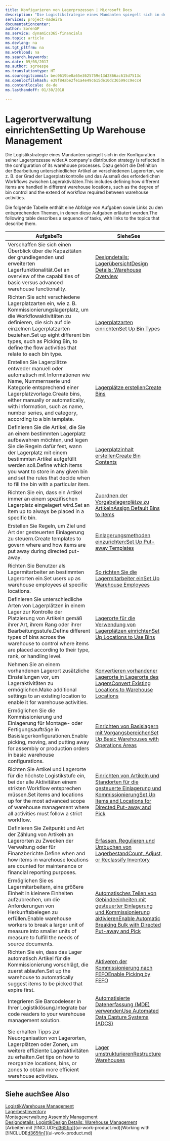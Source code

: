 ```yaml
---
title: Konfigurieren von Lagerprozessen | Microsoft Docs
description: "Die Logistikstrategie eines Mandanten spiegelt sich in der Konfiguration seiner Lagerprozesse wider. Dazu gehört die Definition der Bearbeitung unterschiedlicher Artikel an verschiedenen Lagerorten, wie z. B. der Grad der Lagerplatzkontrolle und das Ausmaß des erforderlichen Workflows zwischen Lageraktivitäten."
services: project-madeira
documentationcenter: 
author: SorenGP
ms.service: dynamics365-financials
ms.topic: article
ms.devlang: na
ms.tgt_pltfrm: na
ms.workload: na
ms.search.keywords: 
ms.date: 09/08/2017
ms.author: sgroespe
ms.translationtype: HT
ms.sourcegitcommit: bec0619be0a65e3625759e13d2866ac615d7513c
ms.openlocfilehash: e39f84abe2fe1a4e49c615de10dc36599cc9ecc4
ms.contentlocale: de-de
ms.lasthandoff: 01/30/2018

---
```

# <a name="setting-up-warehouse-management"></a><span data-ttu-id="cbf45-104">Lagerortverwaltung einrichten</span><span class="sxs-lookup"><span data-stu-id="cbf45-104">Setting Up Warehouse Management</span></span>
<span data-ttu-id="cbf45-105">Die Logistikstrategie eines Mandanten spiegelt sich in der Konfiguration seiner Lagerprozesse wider.</span><span class="sxs-lookup"><span data-stu-id="cbf45-105">A company's distribution strategy is reflected in the configuration of its warehouse processes.</span></span> <span data-ttu-id="cbf45-106">Dazu gehört die Definition der Bearbeitung unterschiedlicher Artikel an verschiedenen Lagerorten, wie z. B. der Grad der Lagerplatzkontrolle und das Ausmaß des erforderlichen Workflows zwischen Lageraktivitäten.</span><span class="sxs-lookup"><span data-stu-id="cbf45-106">This includes defining how different items are handled in different warehouse locations, such as the degree of bin control and the extend of workflow required between warehouse activities.</span></span>  

 <span data-ttu-id="cbf45-107">Die folgende Tabelle enthält eine Abfolge von Aufgaben sowie Links zu den entsprechenden Themen, in denen diese Aufgaben erläutert werden.</span><span class="sxs-lookup"><span data-stu-id="cbf45-107">The following table describes a sequence of tasks, with links to the topics that describe them.</span></span>   

|<span data-ttu-id="cbf45-108">**Aufgabe**</span><span class="sxs-lookup"><span data-stu-id="cbf45-108">**To**</span></span>|<span data-ttu-id="cbf45-109">**Siehe**</span><span class="sxs-lookup"><span data-stu-id="cbf45-109">**See**</span></span>|  
|------------|-------------|  
|<span data-ttu-id="cbf45-110">Verschaffen Sie sich einen Überblick über die Kapazitäten der grundlegenden und erweiterten Lagerfunktionalität.</span><span class="sxs-lookup"><span data-stu-id="cbf45-110">Get an overview of the capabilities of basic versus advanced warehouse functionality.</span></span>|[<span data-ttu-id="cbf45-111">Designdetails: Lagerübersicht</span><span class="sxs-lookup"><span data-stu-id="cbf45-111">Design Details: Warehouse Overview</span></span>](design-details-warehouse-overview.md)|  
|<span data-ttu-id="cbf45-112">Richten Sie acht verschiedene Lagerplatzarten ein, wie z. B. Kommissionierungslagerplatz, um die Workflowaktivitäten zu definieren, die sich auf die einzelnen Lagerplatzarten beziehen.</span><span class="sxs-lookup"><span data-stu-id="cbf45-112">Set up eight different bin types, such as Picking Bin, to define the flow activities that relate to each bin type.</span></span>|[<span data-ttu-id="cbf45-113">Lagerplatzarten einrichten</span><span class="sxs-lookup"><span data-stu-id="cbf45-113">Set Up Bin Types</span></span>](warehouse-how-to-set-up-bin-types.md)|  
|<span data-ttu-id="cbf45-114">Erstellen Sie Lagerplätze entweder manuell oder automatisch mit Informationen wie Name, Nummernserie und Kategorie entsprechend einer Lagerplatzvorlage.</span><span class="sxs-lookup"><span data-stu-id="cbf45-114">Create bins, either manually or automatically, with information, such as name, number series, and category, according to a bin template.</span></span>|[<span data-ttu-id="cbf45-115">Lagerplätze erstellen</span><span class="sxs-lookup"><span data-stu-id="cbf45-115">Create Bins</span></span>](warehouse-how-to-create-individual-bins.md)|  
|<span data-ttu-id="cbf45-116">Definieren Sie die Artikel, die Sie an einem bestimmten Lagerplatz aufbewahren möchten, und legen Sie die Regeln dafür fest, wann der Lagerplatz mit einem bestimmten Artikel aufgefüllt werden soll.</span><span class="sxs-lookup"><span data-stu-id="cbf45-116">Define which items you want to store in any given bin and set the rules that decide when to fill the bin with a particular item.</span></span>|[<span data-ttu-id="cbf45-117">Lagerplatzinhalt erstellen</span><span class="sxs-lookup"><span data-stu-id="cbf45-117">Create Bin Contents</span></span>](warehouse-how-to-set-up-bin-contents.md)|  
|<span data-ttu-id="cbf45-118">Richten Sie ein, dass ein Artikel immer an einem spezifischen Lagerplatz eingelagert wird.</span><span class="sxs-lookup"><span data-stu-id="cbf45-118">Set an item up to always be placed in a specific bin.</span></span>|[<span data-ttu-id="cbf45-119">Zuordnen der Vorgabelagerplätze zu Artikeln</span><span class="sxs-lookup"><span data-stu-id="cbf45-119">Assign Default Bins to Items</span></span>](warehouse-how-to-assign-default-bins-to-items.md)|
|<span data-ttu-id="cbf45-120">Erstellen Sie Regeln, um Ziel und Art der gesteuerten Einlagerung zu steuern.</span><span class="sxs-lookup"><span data-stu-id="cbf45-120">Create templates to govern where and how items are put away during directed put-away.</span></span>|[<span data-ttu-id="cbf45-121">Einlagerungsmethoden einzurichten:</span><span class="sxs-lookup"><span data-stu-id="cbf45-121">Set Up Put-away Templates</span></span>](warehouse-how-to-set-up-put-away-templates.md)|
|<span data-ttu-id="cbf45-122">Richten Sie Benutzer als Lagermitarbeiter an bestimmten Lagerorten ein.</span><span class="sxs-lookup"><span data-stu-id="cbf45-122">Set users up as warehouse employees at specific locations.</span></span>|[<span data-ttu-id="cbf45-123">So richten Sie die Lagermitarbeiter ein</span><span class="sxs-lookup"><span data-stu-id="cbf45-123">Set Up Warehouse Employees</span></span>](warehouse-how-to-set-up-warehouse-employees.md)|
|<span data-ttu-id="cbf45-124">Definieren Sie unterschiedliche Arten von Lagerplätzen in einem Lager zur Kontrolle der Platzierung von Artikeln gemäß ihrer Art, ihrem Rang oder ihrer Bearbeitungsstufe.</span><span class="sxs-lookup"><span data-stu-id="cbf45-124">Define different types of bins across the warehouse to control where items are placed according to their type, rank, or handling level.</span></span>|[<span data-ttu-id="cbf45-125">Lagerorte für die Verwendung von Lagerplätzen einrichten</span><span class="sxs-lookup"><span data-stu-id="cbf45-125">Set Up Locations to Use Bins</span></span>](warehouse-how-to-set-up-locations-to-use-bins.md)|
|<span data-ttu-id="cbf45-126">Nehmen Sie an einem vorhandenen Lagerort zusätzliche Einstellungen vor, um Lageraktivitäten zu ermöglichen.</span><span class="sxs-lookup"><span data-stu-id="cbf45-126">Make additional settings to an existing location to enable it for warehouse activities.</span></span>|[<span data-ttu-id="cbf45-127">Konvertieren vorhandener Lagerorte in Lagerorte des Lagers</span><span class="sxs-lookup"><span data-stu-id="cbf45-127">Convert Existing Locations to Warehouse Locations</span></span>](warehouse-how-to-convert-existing-locations-to-warehouse-locations.md)|
|<span data-ttu-id="cbf45-128">Ermöglichen Sie die Kommissionierung und Einlagerung für Montage- oder Fertigungsaufträge in Basislagerkonfigurationen.</span><span class="sxs-lookup"><span data-stu-id="cbf45-128">Enable picking, moving, and putting away for assembly or production orders in basic warehouse configurations.</span></span>|[<span data-ttu-id="cbf45-129">Einrichten von Basislagern mit Vorgangsbereichen</span><span class="sxs-lookup"><span data-stu-id="cbf45-129">Set Up Basic Warehouses with Operations Areas</span></span>](warehouse-how-to-set-up-basic-warehouses-with-operations-areas.md)|  
|<span data-ttu-id="cbf45-130">Richten Sie Artikel und Lagerorte für die höchste Logistikstufe ein, bei der alle Aktivitäten einem strikten Workflow entsprechen müssen.</span><span class="sxs-lookup"><span data-stu-id="cbf45-130">Set items and locations up for the most advanced scope of warehouse management where all activities must follow a strict workflow.</span></span>|[<span data-ttu-id="cbf45-131">Einrichten von Artikeln und Standorten für die gesteuerte Einlagerung und Kommissionierung</span><span class="sxs-lookup"><span data-stu-id="cbf45-131">Set Up Items and Locations for Directed Put-away and Pick</span></span>](warehouse-how-to-set-up-items-for-directed-put-away-and-pick.md)|  
|<span data-ttu-id="cbf45-132">Definieren Sie Zeitpunkt und Art der Zählung von Artikeln an Lagerorten zu Zwecken der Verwaltung oder für Finanzberichte.</span><span class="sxs-lookup"><span data-stu-id="cbf45-132">Define when and how items in warehouse locations are counted for maintenance or financial reporting purposes.</span></span>|[<span data-ttu-id="cbf45-133">Erfassen, Regulieren und Umbuchen von Lagerbestand</span><span class="sxs-lookup"><span data-stu-id="cbf45-133">Count, Adjust, or Reclassify Inventory</span></span>](inventory-how-count-adjust-reclassify.md)|
|<span data-ttu-id="cbf45-134">Ermöglichen Sie es Lagermitarbeitern, eine größere Einheit in kleinere Einheiten aufzubrechen, um die Anforderungen von Herkunftsbelegen zu erfüllen.</span><span class="sxs-lookup"><span data-stu-id="cbf45-134">Enable warehouse workers to break a larger unit of measure into smaller units of measure to fulfill the needs of source documents.</span></span>|[<span data-ttu-id="cbf45-135">Automatisches Teilen von Gebindeeinheiten mit gesteuerter Einlagerung und Kommissionierung aktivieren</span><span class="sxs-lookup"><span data-stu-id="cbf45-135">Enable Automatic Breaking Bulk with Directed Put-away and Pick</span></span>](warehouse-enable-automatic-breaking-bulk-with-directed-put-away-and-pick.md)|  
|<span data-ttu-id="cbf45-136">Richten Sie ein, dass das Lager automatisch Artikel für die Kommissionierung vorschlägt, die zuerst ablaufen.</span><span class="sxs-lookup"><span data-stu-id="cbf45-136">Set up the warehouse to automatically suggest items to be picked that expire first.</span></span>|[<span data-ttu-id="cbf45-137">Aktiveren der Kommissionierung nach FEFO</span><span class="sxs-lookup"><span data-stu-id="cbf45-137">Enable Picking by FEFO</span></span>](warehouse-picking-by-fefo.md)|
|<span data-ttu-id="cbf45-138">Integrieren Sie Barcodeleser in Ihrer Logistiklösung.</span><span class="sxs-lookup"><span data-stu-id="cbf45-138">Integrate bar code readers to your warehouse management solution.</span></span>|[<span data-ttu-id="cbf45-139">Automatisierte Datenerfassung (MDE) verwenden</span><span class="sxs-lookup"><span data-stu-id="cbf45-139">Use Automated Data Capture Systems (ADCS)</span></span>](warehouse-use-automated-data-capture-systems-adcs.md)|  
|<span data-ttu-id="cbf45-140">Sie erhalten Tipps zur Neuorganisation von Lagerorten, Lagerplätzen oder Zonen, um weitere effiziente Lageraktivitäten zu erhalten.</span><span class="sxs-lookup"><span data-stu-id="cbf45-140">Get tips on how to reorganize locations, bins, or zones to obtain more efficient warehouse activities.</span></span>|[<span data-ttu-id="cbf45-141">Lager umstrukturieren</span><span class="sxs-lookup"><span data-stu-id="cbf45-141">Restructure Warehouses</span></span>](warehouse-how-to-restructure-warehouses.md)|  

## <a name="see-also"></a><span data-ttu-id="cbf45-142">Siehe auch</span><span class="sxs-lookup"><span data-stu-id="cbf45-142">See Also</span></span>  
[<span data-ttu-id="cbf45-143">Logistik</span><span class="sxs-lookup"><span data-stu-id="cbf45-143">Warehouse Management</span></span>](warehouse-manage-warehouse.md)  
[<span data-ttu-id="cbf45-144">Lagerbest</span><span class="sxs-lookup"><span data-stu-id="cbf45-144">Inventory</span></span>](inventory-manage-inventory.md)  
<span data-ttu-id="cbf45-145">[Montageverwaltung](assembly-assemble-items.md)  </span><span class="sxs-lookup"><span data-stu-id="cbf45-145">[Assembly Management](assembly-assemble-items.md)  </span></span>  
[<span data-ttu-id="cbf45-146">Designdetails: Logistik</span><span class="sxs-lookup"><span data-stu-id="cbf45-146">Design Details: Warehouse Management</span></span>](design-details-warehouse-management.md)  
<span data-ttu-id="cbf45-147">[Arbeiten mit [!INCLUDE[d365fin](includes/d365fin_md.md)]](ui-work-product.md)</span><span class="sxs-lookup"><span data-stu-id="cbf45-147">[Working with [!INCLUDE[d365fin](includes/d365fin_md.md)]](ui-work-product.md)</span></span>

